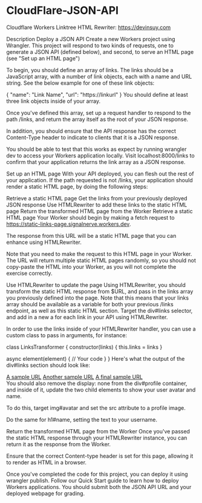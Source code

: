 # CloudFlare-JSON-API
Cloudflare Workers Linktree HTML Rewriter: https://devinsuy.com

Description
Deploy a JSON API
Create a new Workers project using Wrangler. This project will respond to two kinds of requests, one to generate a JSON API (defined below), and second, to serve an HTML page (see "Set up an HTML page")

To begin, you should define an array of links. The links should be a JavaScript array, with a number of link objects, each with a name and URL string. See the below example for one of these link objects:

{ "name": "Link Name", "url": "https://linkurl" }
You should define at least three link objects inside of your array.

Once you've defined this array, set up a request handler to respond to the path /links, and return the array itself as the root of your JSON response.

In addition, you should ensure that the API response has the correct Content-Type header to indicate to clients that it is a JSON response.

You should be able to test that this works as expect by running wrangler dev to access your Workers application locally. Visit localhost:8000/links to confirm that your application returns the link array as a JSON response.

Set up an HTML page
With your API deployed, you can flesh out the rest of your application. If the path requested is not /links, your application should render a static HTML page, by doing the following steps:

Retrieve a static HTML page
Get the links from your previously deployed JSON response
Use HTMLRewriter to add these links to the static HTML page
Return the transformed HTML page from the Worker
Retrieve a static HTML page
Your Worker should begin by making a fetch request to https://static-links-page.signalnerve.workers.dev.

The response from this URL will be a static HTML page that you can enhance using HTMLRewriter.

Note that you need to make the request to this HTML page in your Worker. The URL will return multiple static HTML pages randomly, so you should not copy-paste the HTML into your Worker, as you will not complete the exercise correctly.

Use HTMLRewriter to update the page
Using HTMLRewriter, you should transform the static HTML response from $URL, and pass in the links array you previously defined into the page. Note that this means that your links array should be available as a variable for both your previous /links endpoint, as well as this static HTML section. Target the div#links selector, and add in a new a for each link in your API using HTMLRewriter.

In order to use the links inside of your HTMLRewriter handler, you can use a custom class to pass in arguments, for instance:

class LinksTransformer {
  constructor(links) {
    this.links = links
  }
  
  async element(element) {
    // Your code
  }
}
Here's what the output of the div#links section should look like:

<div id="links">
  <a href="https://asampleurl.com">A sample URL</a>
  <a href="https://anothersampleurl.com">Another sample URL</a>
  <a href="https://afinalsampleurl.com">A final sample URL</a>
</div>
You should also remove the display: none from the div#profile container, and inside of it, update the two child elements to show your user avatar and name.

To do this, target img#avatar and set the src attribute to a profile image.

Do the same for h1#name, setting the text to your username.

Return the transformed HTML page from the Worker
Once you've passed the static HTML response through your HTMLRewriter instance, you can return it as the response from the Worker.

Ensure that the correct Content-type header is set for this page, allowing it to render as HTML in a browser.

Once you've completed the code for this project, you can deploy it using wrangler publish. Follow our Quick Start guide to learn how to deploy Workers applications. You should submit both the JSON API URL and your deployed webpage for grading.
